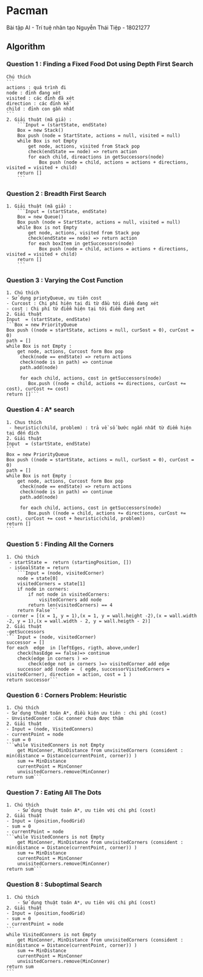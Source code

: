 # Pacman

Bài tập AI - Trí tuệ nhân tạo
Nguyễn Thái Tiệp - 18021277

## Algorithm

### Question 1 : Finding a Fixed Food Dot using Depth First Search
    Chú thích
    ```
    actions : quá trình đi
    node : đỉnh đang xét
    visited : các đỉnh đã xét
    direction : các đỉnh kề
    child : đỉnh con gần nhất
    ```
    2. Giải thuật (mã giả) :
        ```Input = (startState, endState)
        Box = new Stack()
        Box push (node = StartState, actions = null, visited = null)
        while Box is not Empty
            get node, actions, visited from Stack pop
            check(endState == node) => return action
            for each child, direactions in getSuccessors(node)
                Box push (node = child, actions = actions + directions, visited = visited + child)
        return []
        ```
        
### Question 2 : Breadth First Search
    1. Giải thuật (mã giả) :
        ```Input = (startState, endState)
        Box = new Queue()
        Box push (node = StartState, actions = null, visited = null)
        while Box is not Empty
            get node, actions, visited from Stack pop
            check(endState == node) => return action
            for each boxItem in getSuccessors(node)
                Box push (node = child, actions = actions + directions, visited = visited + child)
        return []
        ```

### Question 3 : Varying the Cost Function
    1. Chú thích
    - Sử dụng priotyQueue, ưu tiên cost
    - Curcost : Chi phí hiện tại đi từ đầu tới điểm đang xét
    - cost : Chi phí từ điểm hiện tại tới điểm đang xet
    2. Giải thuật
    Input  = (startState, endState)
    ```Box = new PriorityQueue
    Box push ((node = startState, actions = null, curSost = 0), curCost = 0)
    path = []
    while Box is not Empty : 
        get node, actions, Curcost form Box pop
         check(node == endState) => return actions
         check(node is in path) => continue
         path.add(node)
         
         for each child, actions, cost in getSuccessors(node)
            Box.push ((node = child, actions += directions, curCost += cost), curCost += cost)
    return []```

### Question 4 : A* search
    1. Chus thích
     - heuristic(child, problem) : trả về số bước ngắn nhất từ điểm hiện tại đến đích
    2. Giải thuật
    Input  = (startState, endState)
    ```
    Box = new PriorityQueue
    Box push ((node = startState, actions = null, curSost = 0), curCost = 0)
    path = []
    while Box is not Empty : 
        get node, actions, Curcost form Box pop
         check(node == endState) => return actions
         check(node is in path) => continue
         path.add(node)
         
         for each child, actions, cost in getSuccessors(node)
            Box.push ((node = child, actions += directions, curCost += cost), curCost += cost + heuristic(child, problem))
    return []
    ```

### Question 5 : Finding All the Corners
    1. Chú thích
     - startState =  return (startingPosition, [])
     - isGoalState = return 
        ```Input = (node, visitedCorner)
        node = state[0]
        visitedCorners = state[1]
        if node in corners:
            if not node in visitedCorners:
                visitedCorners add node
            return len(visitedCorners) == 4
        return False```
    - corner = [(x = 1, y = 1),(x = 1, y = wall.height -2),(x = wall.width -2, y = 1),(x = wall.width - 2, y = wall.heigth - 2)]
    2. Giải thuật
    -getSuccessors
    ``` Input = (node, visitedCorner)
    successor = []
    for each  edge  in [leftEges, rigth, above,under]
        check(hasEdge == false)=> continue
        check(edge in corners ) => 
            check(edge not in corners )=> visitedCorner add edge
        successor add (node =  ( egde, successorVisitedCorners = visitedCorner), direction = action, cost = 1 )
    return successor```
            
### Question 6 : Corners Problem: Heuristic
    1. Chú thích
    - Sử dụng thuật toán A*, điều kiện ưu tiên : chi phí (cost)
    - UnvistedConner :Các conner chưa được thăm
    2. Giải thuật
    - Input = (node, VisitedConners)
    - currentPoint = node
    - sum = 0
    ```while VisitedConners is not Empty
        get MinConner, MinDistance from unvisitedCorners (consident : min(distance = Distance(currentPoint, corner)) )
        sum += MinDistance
        currentPoint = MinConner
        unvisitedCorners.remove(MinConner)
    return sum```
### Question 7 : Eating All The Dots
    1. Chú thích
        - Sử dụng thuật toán A*, ưu tiên với chi phí (cost)
    2. Giải thuật
    - Input = (position,foodGrid)
    - sum = 0
    - currentPoint = node
    ```while VisitedConners is not Empty
        get MinConner, MinDistance from unvisitedCorners (consident : min(distance = Distance(currentPoint, corner)) )
        sum += MinDistance
        currentPoint = MinConner
        unvisitedCorners.remove(MinConner)
    return sum```
    
### Question 8 : Suboptimal Search
    1. Chú thích
        - Sử dụng thuật toán A*, ưu tiên với chi phí (cost)
    2. Giải thuật
    - Input = (position,foodGrid)
    - sum = 0
    - currentPoint = node
    ```
    while VisitedConners is not Empty
        get MinConner, MinDistance from unvisitedCorners (consident : min(distance = Distance(currentPoint, corner)) )
        sum += MinDistance
        currentPoint = MinConner
        unvisitedCorners.remove(MinConner)
    return sum
    ```

